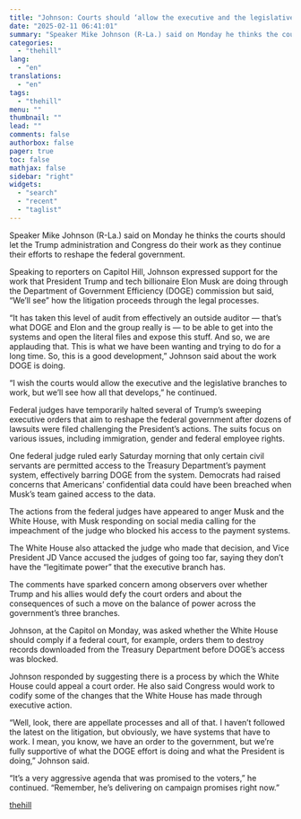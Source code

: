 ```yaml
---
title: "Johnson: Courts should ‘allow the executive and the legislative branches to work’"
date: "2025-02-11 06:41:01"
summary: "Speaker Mike Johnson (R-La.) said on Monday he thinks the courts should let the Trump administration and Congress do their work as they continue their efforts to reshape the federal government. Speaking to reporters on Capitol Hill, Johnson expressed support for the work that President Trump and tech billionaire Elon..."
categories:
  - "thehill"
lang:
  - "en"
translations:
  - "en"
tags:
  - "thehill"
menu: ""
thumbnail: ""
lead: ""
comments: false
authorbox: false
pager: true
toc: false
mathjax: false
sidebar: "right"
widgets:
  - "search"
  - "recent"
  - "taglist"
---
```


Speaker Mike Johnson (R-La.) said on Monday he thinks the courts should let the Trump administration and Congress do their work as they continue their efforts to reshape the federal government.

Speaking to reporters on Capitol Hill, Johnson expressed support for the work that President Trump and tech billionaire Elon Musk are doing through the Department of Government Efficiency (DOGE) commission but said, “We’ll see” how the litigation proceeds through the legal processes.

“It has taken this level of audit from effectively an outside auditor — that’s what DOGE and Elon and the group really is — to be able to get into the systems and open the literal files and expose this stuff. And so, we are applauding that. This is what we have been wanting and trying to do for a long time. So, this is a good development,” Johnson said about the work DOGE is doing.

“I wish the courts would allow the executive and the legislative branches to work, but we’ll see how all that develops,” he continued.

Federal judges have temporarily halted several of Trump’s sweeping executive orders that aim to reshape the federal government after dozens of lawsuits were filed challenging the President’s actions. The suits focus on various issues, including immigration, gender and federal employee rights.

One federal judge ruled early Saturday morning that only certain civil servants are permitted access to the Treasury Department’s payment system, effectively barring DOGE from the system. Democrats had raised concerns that Americans’ confidential data could have been breached when Musk’s team gained access to the data.

The actions from the federal judges have appeared to anger Musk and the White House, with Musk responding on social media calling for the impeachment of the judge who blocked his access to the payment systems.

The White House also attacked the judge who made that decision, and Vice President JD Vance accused the judges of going too far, saying they don’t have the “legitimate power” that the executive branch has.

The comments have sparked concern among observers over whether Trump and his allies would defy the court orders and about the consequences of such a move on the balance of power across the government’s three branches.

Johnson, at the Capitol on Monday, was asked whether the White House should comply if a federal court, for example, orders them to destroy records downloaded from the Treasury Department before DOGE’s access was blocked.

Johnson responded by suggesting there is a process by which the White House could appeal a court order. He also said Congress would work to codify some of the changes that the White House has made through executive action.

“Well, look, there are appellate processes and all of that. I haven’t followed the latest on the litigation, but obviously, we have systems that have to work. I mean, you know, we have an order to the government, but we’re fully supportive of what the DOGE effort is doing and what the President is doing,” Johnson said.

“It’s a very aggressive agenda that was promised to the voters,” he continued. “Remember, he’s delivering on campaign promises right now.”

[thehill](https://thehill.com/homenews/house/5137001-johnson-courts-trump-administration-congress/)
